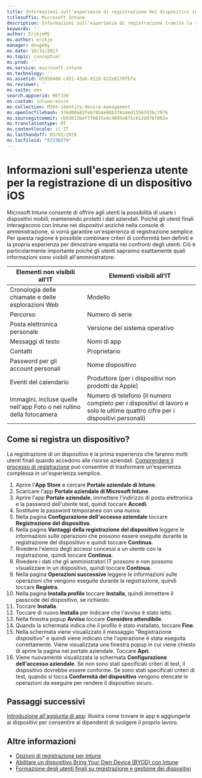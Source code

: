 ```yaml
---
title: Informazioni sull'esperienza di registrazione dei dispositivi iOS
titlesuffix: Microsoft Intune
description: Informazioni sull'esperienza di registrazione tramite la registrazione completa di un dispositivo iOS.
keywords: ''
author: ErikjeMS
ms.author: erikje
manager: dougeby
ms.date: 10/31/2017
ms.topic: conceptual
ms.prod: ''
ms.service: microsoft-intune
ms.technology: ''
ms.assetid: b595848d-c451-43ab-812d-b22e0170fb7a
ms.reviewer: ''
ms.suite: ems
search.appverid: MET150
ms.custom: intune-azure
ms.collection: M365-identity-device-management
ms.openlocfilehash: 376d00a03feb78b4e66b3f8a4ed15567d3bc7976
ms.sourcegitcommit: cb93613bef7f6015a4c4095e875cb12dd76f002e
ms.translationtype: HT
ms.contentlocale: it-IT
ms.lasthandoff: 03/02/2019
ms.locfileid: "57230279"
---
```

# <a name="understand-the-users-experience-enrolling-an-ios-device"></a>Informazioni sull'esperienza utente per la registrazione di un dispositivo iOS

Microsoft Intune consente di offrire agli utenti la possibilità di usare i dispositivi mobili, mantenendo protetti i dati aziendali. Poiché gli utenti finali interagiscono con Intune nei dispositivi anziché nella console di amministrazione, si vorrà garantire un'esperienza di registrazione semplice. Per questa ragione è possibile combinare criteri di conformità ben definiti e la propria esperienza per dimostrare empatia nei confronti degli utenti. Ciò è particolarmente importante poiché gli utenti sapranno esattamente quali informazioni sono visibili all'amministratore:

| Elementi non visibili all'IT | Elementi visibili all'IT |
|---|---|
| Cronologia delle chiamate e delle esplorazioni Web | Modello |
| Percorso | Numero di serie |
| Posta elettronica personale | Versione del sistema operativo |
| Messaggi di testo | Nomi di app |
| Contatti | Proprietario |
| Password per gli account personali | Nome dispositivo |
| Eventi del calendario | Produttore (per i dispositivi non prodotti da Apple) |
| Immagini, incluse quelle nell'app Foto o nel rullino della fotocamera | Numero di telefono (il numero completo per i dispositivi di lavoro e solo le ultime quattro cifre per i dispositivi personali) |

## <a name="how-do-i-enroll-a-device"></a>Come si registra un dispositivo?

La registrazione di un dispositivo è la prima esperienza che faranno molti utenti finali quando accedono alle risorse aziendali. [Comprendere il processo di registrazione](end-user-educate.md) può consentire di trasformare un'esperienza complessa in un'esperienza semplice.

1. Aprire l'**App Store** e cercare **Portale aziendale di Intune**.
2. Scaricare l'app **Portale aziendale di Microsoft Intune**.
3. Aprire l'app **Portale aziendale**, immettere l'indirizzo di posta elettronica e la password dell'utente test, quindi toccare **Accedi**.
4. Sostituire la password temporanea con una nuova.
5. Nella pagina **Configurazione dell'accesso aziendale** toccare **Registrazione del dispositivo**.
6. Nella pagina **Vantaggi della registrazione del dispositivo** leggere le informazioni sulle operazioni che possono essere eseguite durante la registrazione del dispositivo e quindi toccare **Continua**.
7. Rivedere l'elenco degli accessi concessi a un utente con la registrazione, quindi toccare **Continua**.
8. Rivedere i dati che gli amministratori IT possono e non possono visualizzare in un dispositivo, quindi toccare **Continua**.
9. Nella pagina **Operazioni successive** leggere le informazioni sulle operazioni che vengono eseguite durante la registrazione, quindi toccare **Registra**.
10. Nella pagina **Installa profilo** toccare **Installa**, quindi immettere il passcode del dispositivo, se richiesto.
11. Toccare **Installa**.
12. Toccare di nuovo **Installa** per indicare che l'avviso è stato letto.
13. Nella finestra popup **Avviso** toccare **Considera attendibile**.
14. Quando la schermata indica che il profilo è stato installato, toccare **Fine**.
15. Nella schermata viene visualizzato il messaggio "Registrazione dispositivo" e quindi viene indicato che l'operazione è stata eseguita correttamente. Viene visualizzata una finestra popup in cui viene chiesto di aprire la pagina nel portale aziendale. Toccare **Apri**.
16. Viene nuovamente visualizzata la schermata **Configurazione dell'accesso aziendale**. Se non sono stati specificati criteri di test, il dispositivo dovrebbe essere conforme. Se sono stati specificati criteri di test, quando si tocca **Conformità del dispositivo** vengono elencate le operazioni da eseguire per rendere il dispositivo sicuro.

## <a name="next-steps"></a>Passaggi successivi

[Introduzione all'aggiunta di app](get-started-apps.md): illustra come trovare le app e aggiungerle ai dispositivi per consentire ai dipendenti di svolgere il proprio lavoro.

## <a name="learn-more"></a>Altre informazioni

* [Opzioni di registrazione per Intune](enrollment-options.md)
* [Abilitare un dispositivo Bring Your Own Device (BYOD) con Intune](byod-enable.md)
* [Formazione degli utenti finali su registrazione e gestione dei dispositivi](end-user-educate.md)
